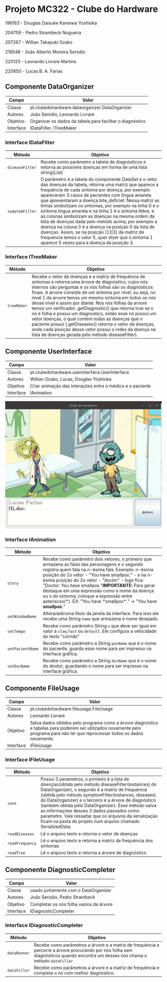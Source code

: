 # Projeto MC322 - Clube do Hardware
196163 - Douglas Daisuke Kaneiwa Yoshioka

204759 - Pedro Strambeck Nogueira 

207267 - Willian Takayuki Ozako

218548 - João Alberto Moreira Seródio

220120 - Leonardo Livrare Martins

220650 - Lucas B. A. Farias

## Componente DataOrganizer
|Campo | Valor|
|------|--------|
|Classe|pt.clubedohardware.dataorganizer.DataOrganizer|
|Autores|João Seródio, Leonardo Livrare|
|Objetivo|Organizar os dados da tabela para facilitar o diagnóstico|
|Interface|IDataFilter, ITreeMaker|


### Interface IDataFilter
|Método| Objetivo|
|------|--------|
|`diseaseFilter`|Recebe como parâmetro a tabela de diagnósticos e retorna as possíveis doenças em forma de uma lista string(List<String>)|
|`symptomFilter`|O parâmetro é a tabela do componente DataSet e o vetor das doenças da tabela, retorna uma matriz que aparece a frequência de cada sintoma por doença, por exemplo apareceram 3 casos de pacientes com língua amarela que apresentaram a doença bite_deficiet. Nessa matriz as linhas simbolizam os sintomas, por exemplo na linha 0 é o sintoma lingua amarela e na linha 1 é o sintoma febre, e as colunas simbolizam as doenças na mesma ordem da lista de doenças dada pelo metódo acima, por exemplo a doença na coluna 0 é a doença na posição 0 da lista de doenças. Assim, se na posição [1][3] da matriz de frequencia temos o valor 5, quer dizer que o sintoma 1 aparece 5 vezes para a doença da posição 3. |


### Interface ITreeMaker
|Método| Objetivo|
|------|--------|
|`treeMaker`|Recebe o vetor de doenças e a matriz de frequência de sintomas e retorna uma árvore de diagnóstico, cujos nós internos são perguntas e os nós folhas são os diagnósticos finais. A árvore consiste de um sintoma por nível, ou seja, no nível 1 da arvore temos um mesmo sintoma em todos os nós desse nível e assim por diante. Nos nós folhas da arvore temos um verificador .getDiagnostic() que retorna true se o nó é folha e possui um diagnostico, então esse nó possui um vetor doenças, o qual contem todas as doenças que o paciente possuí (.getDiseases() retorna o vetor de doenças, onde cada posição desse vetor possui o index da doença na lista de doenças gerada pelo método diseaseFilter).|



## Componente UserInterface
|Campo | Valor|
|------|--------|
|Classe|pt.clubedohardware.userinterface.UserInterface|
|Autores|Willian Ozako, Lucas, Douglas Yoshioka|
|Objetivo|Criar animação das interações entre o médico e o paciente|
|Interface|IAnimation|

![](ezgif.com-video-to-gif(1).gif)

### Interface IAnimation
|Método| Objetivo|
|------|--------|
|`story`|Recebe como parâmetro dois vetores, o primeiro que armazena as falas das personagens e o segundo registra quem fala na n-ésima fala. Exemplo: n-ésima posição do 1o vetor - "You have smallpox." - e na n-ésima posição do 2o vetor - "doctor" - logo fica: "Doctor: You have smallpox."**IMPORTANTE:** Para gerar destaque em uma expressão como o nome da doença ou o do sintoma, coloque a expressão entre asteriscos(*). EX: "You have \*smallpox\*." -> "You have **smallpox**." |
|`setWindowName`| Altera/adiciona título da janela da interface. Para isso ele recebe uma String `name` que armazena o nome desejado. |
|`setTempo`|Recebe como parâmetro String `v` que deve ser igual em valor à `slow`,`fast` ou  `default`. Ele configura a velocidade do texto "corrido"|
|`setPacientName`|Recebe como parâmetro a String `pacName` que é o nome do paciente, guarda esse nome para ser impresso na interface gráfica. |
|`setDocName`|Recebe como parâmetro a String `docName` que é o nome do doutor, guardando o nome para ser impresso na interface gráfica. |



## Componente FileUsage
|Campo | Valor|
|------|--------|
|Classe|pt.clubedohardware.fileusage.FileUsage|
|Autores|Leonardo Livrare|
|Objetivo|Salva dados obtidos pelo programa como a árvore diagnóstico e tabelas para poderem ser utilizados novamente pelo programa para não ter que reprocessar todos os dados novamente.|
|Interface|IFileUsage|


### Interface IFileUsage
|Método| Objetivo|
|------|--------|
|`save`| Possuí 3 parametros, o primeiro é a lista de doenças(obtida pelo método diseaseFilter(instances) do DataOrganizer), o segundo é a matriz de frequencia (obtida pelo método symptomFilter(instances, diseases) do DataOrganizer) e o terceiro é a árvore de diagnóstico (também obtida pelo DataOrganizer). Esse método salva as informações desses 3 dados passados como parametro. Vale ressaltar que os arquivos da serialização ficam na pasta do projeto num arquivo chamado SerializedData. |
|`readDiseases`| Lê o arquivo texto e retorna o vetor de doenças |
|`readFrequency`| Lê o arquivo texto e retorna a matriz de frequência dos sintomas|
|`readTree`| Lê o arquivo texto e retorna a árvore de diagnóstico|



## Componente DiagnosticCompleter
|Campo | Valor|
|------|--------|
|Classe|usado juntamente com o DataOrganizer|
|Autores|João Seródio, Pedro Strambeck|
|Objetivo|Completar os nós folha vazios da árvore|
|Interface|IDiagnosticCompleter|


### Interface IDiagnosticCompleter
|Método| Objetivo|
|------|--------|
|`dataRunner`| Recebe como parâmetros a árvore e a matriz de frequência e percorre a árvore procurando por nós folha sem diagnósticos quando encontra um desses nós chama o método `dataFiller`|
|`dataFiller`|  Recebe como parâmetros a árvore e a matriz de frequência e completa o nó com melhor diagnóstico. |
